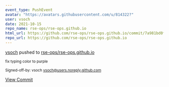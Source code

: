```yaml
---
event_type: PushEvent
avatar: "https://avatars.githubusercontent.com/u/814322?"
user: vsoch
date: 2021-10-15
repo_name: rse-ops/rse-ops.github.io
html_url: https://github.com/rse-ops/rse-ops.github.io/commit/7a981bd0fcc05cb5bf3e4c0273d0a5b3047c2da8
repo_url: https://github.com/rse-ops/rse-ops.github.io
---
```


<a href='https://github.com/vsoch' target='_blank'>vsoch</a> pushed to <a href='https://github.com/rse-ops/rse-ops.github.io' target='_blank'>rse-ops/rse-ops.github.io</a>

<small>fix typing color to purple

Signed-off-by: vsoch <vsoch@users.noreply.github.com></small>

<a href='https://github.com/rse-ops/rse-ops.github.io/commit/7a981bd0fcc05cb5bf3e4c0273d0a5b3047c2da8' target='_blank'>View Commit</a>